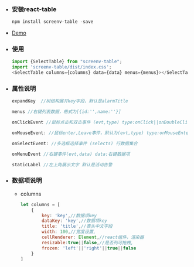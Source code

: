 - ### 安装react-table

  ```js
  npm install screenv-table -save
  ```

- [Demo](http://www.screenv.com/reacttable/index.html#/home/table)

- ### 使用

  ```js
  import {SelectTable} from "screenv-table";
  import 'screenv-table/dist/index.css';
  <SelectTable columns={columns} data={data} menus={menus}></SelectTable>
  ```
  
- ### 属性说明

  ```js
  expandKey  //树结构展开key字段，默认是alarmTitle
  
  menus //右键列表数据，格式为[{id:'',name:''}]
  
  onClickEvent //鼠标点击和双击事件 (evt,type) type:onClick||onDoubleClick
  
  onMouseEvent: //鼠标enter,Leave事件，默认为(evt,type) type:onMouseEnter||onMouseLeave
  
  onSelectEvent: //多选框选择事件 (selects) 行数据集合
  
  onMenuEvent //右键事件(evt,data) data:右键数据项
  
  staticLabel //左上角展示文字 默认是活动告警
  ```

  

- ### 数据项说明

  - columns

    ```js
    let columns = [
        {
            key: 'key',//数据项key
            dataKey: 'key',//数据项key
            title: 'title',//表头中文字段
            width: 100,//宽度设置,
            cellRenderer: Element,//react组件，渲染器
            resizable:true||false,//是否列可拖拽,
            frozen: 'left'||'right'||true||false
        }
    ]
    ```
  
  
  


